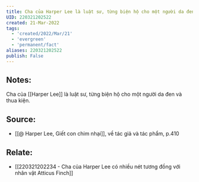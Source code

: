 ```yaml
---
title: Cha của Harper Lee là luật sư, từng biện hộ cho một người da đen
UID: 220321202522
created: 21-Mar-2022
tags:
  - 'created/2022/Mar/21'
  - 'evergreen'
  - 'permanent/fact'
aliases: 220321202522
publish: False
---
```

## Notes:
Cha của [[Harper Lee]] là luật sư, từng biện hộ cho một người da đen  và thua kiện.

## Source:
- [[@ Harper Lee, Giết con chim nhại]], về tác giả và tác phẩm, p.410

## Relate:
- [[220321202234 - Cha của Harper Lee có nhiều nét tương đồng với nhân vật Atticus Finch]]